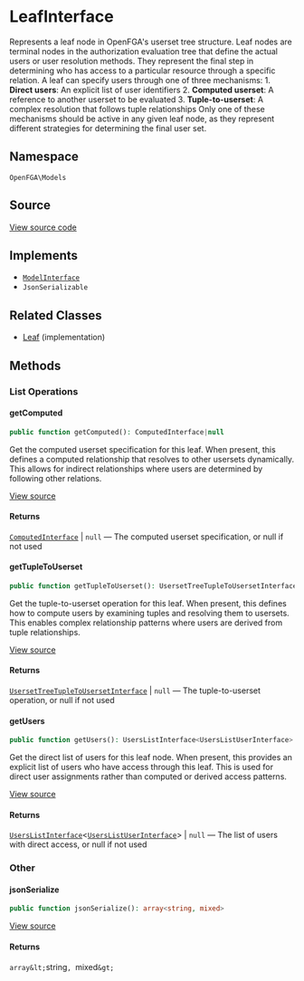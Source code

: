 # LeafInterface

Represents a leaf node in OpenFGA&#039;s userset tree structure. Leaf nodes are terminal nodes in the authorization evaluation tree that define the actual users or user resolution methods. They represent the final step in determining who has access to a particular resource through a specific relation. A leaf can specify users through one of three mechanisms: 1. **Direct users**: An explicit list of user identifiers 2. **Computed userset**: A reference to another userset to be evaluated 3. **Tuple-to-userset**: A complex resolution that follows tuple relationships Only one of these mechanisms should be active in any given leaf node, as they represent different strategies for determining the final user set.

## Namespace
`OpenFGA\Models`

## Source
[View source code](https://github.com/evansims/openfga-php/blob/main/src/Models/LeafInterface.php)

## Implements
* [`ModelInterface`](ModelInterface.md)
* `JsonSerializable`

## Related Classes
* [Leaf](Models/Leaf.md) (implementation)



## Methods

                                                                        
### List Operations
#### getComputed


```php
public function getComputed(): ComputedInterface|null
```

Get the computed userset specification for this leaf. When present, this defines a computed relationship that resolves to other usersets dynamically. This allows for indirect relationships where users are determined by following other relations.

[View source](https://github.com/evansims/openfga-php/blob/main/src/Models/LeafInterface.php#L41)


#### Returns
[`ComputedInterface`](ComputedInterface.md) &#124; `null` — The computed userset specification, or null if not used
#### getTupleToUserset


```php
public function getTupleToUserset(): UsersetTreeTupleToUsersetInterface|null
```

Get the tuple-to-userset operation for this leaf. When present, this defines how to compute users by examining tuples and resolving them to usersets. This enables complex relationship patterns where users are derived from tuple relationships.

[View source](https://github.com/evansims/openfga-php/blob/main/src/Models/LeafInterface.php#L52)


#### Returns
[`UsersetTreeTupleToUsersetInterface`](UsersetTreeTupleToUsersetInterface.md) &#124; `null` — The tuple-to-userset operation, or null if not used
#### getUsers


```php
public function getUsers(): UsersListInterface<UsersListUserInterface>|null
```

Get the direct list of users for this leaf node. When present, this provides an explicit list of users who have access through this leaf. This is used for direct user assignments rather than computed or derived access patterns.

[View source](https://github.com/evansims/openfga-php/blob/main/src/Models/LeafInterface.php#L63)


#### Returns
[`UsersListInterface`](Models/Collections/UsersListInterface.md)&lt;[`UsersListUserInterface`](UsersListUserInterface.md)&gt; &#124; `null` — The list of users with direct access, or null if not used
### Other
#### jsonSerialize


```php
public function jsonSerialize(): array<string, mixed>
```


[View source](https://github.com/evansims/openfga-php/blob/main/src/Models/LeafInterface.php#L69)


#### Returns
`array&lt;`string`, `mixed`&gt;`
